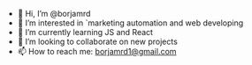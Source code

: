 - 👋 Hi, I’m @borjamrd
- 👀 I’m interested in `marketing automation and web developing
- 🌱 I’m currently learning JS and React
- 💞️ I’m looking to collaborate on new projects
- 📫 How to reach me: borjamrd1@gmail.com

<!---
borjamrd/borjamrd is a ✨ special ✨ repository because its `README.md` (this file) appears on your GitHub profile.
You can click the Preview link to take a look at your changes.
--->
